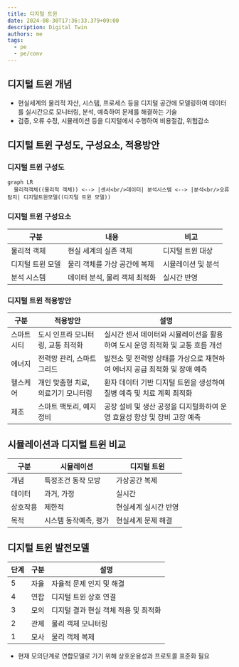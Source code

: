```yaml
---
title: 디지털 트윈
date: 2024-08-30T17:36:33.379+09:00
description: Digital Twin
authors: me
tags:
  - pe
  - pe/conv
---
```


## 디지털 트윈 개념

- 현실세계의 물리적 자산, 시스템, 프로세스 등을 디지털 공간에 모델링하여 데이터를 실시간으로 모니터링, 분석, 예측하여 문제를 해결하는 기술
- 검증, 오류 수정, 시뮬레이션 등을 디지털에서 수행하여 비용절감, 위험감소

## 디지털 트윈 구성도, 구성요소, 적용방안

### 디지털 트윈 구성도

```mermaid
graph LR
  물리적객체((물리적 객체)) <--> |센서<br/>데이터| 분석시스템 <--> |분석<br/>오류탐지| 디지털트윈모델((디지털 트윈 모델))
```

### 디지털 트윈 구성요소

| 구분 | 내용 | 비고 |
| --- | --- | --- |
| 물리적 객체 | 현실 세계의 실존 객체 | 디지털 트윈 대상 |
| 디지털 트윈 모델 | 물리 객체를 가상 공간에 복제 | 시뮬레이션 및 분석 |
| 분석 시스템 | 데이터 분석, 물리 객체 최적화 | 실시간 반영 |

### 디지털 트윈 적용방안

| 구분 | 적용방안 | 설명 |
| --- | --- | --- |
| 스마트시티 | 도시 인프라 모니터링, 교통 최적화 | 실시간 센서 데이터와 시뮬레이션을 활용하여 도시 운영 최적화 및 교통 흐름 개선 |
| 에너지 | 전력망 관리, 스마트 그리드 | 발전소 및 전력망 상태를 가상으로 재현하여 에너지 공급 최적화 및 장애 예측 |
| 헬스케어 | 개인 맞춤형 치료, 의료기기 모니터링 | 환자 데이터 기반 디지털 트윈을 생성하여 질병 예측 및 치료 계획 최적화 |
| 제조 | 스마트 팩토리, 예지 정비 | 공장 설비 및 생산 공정을 디지털화하여 운영 효율성 향상 및 장비 고장 예측 |

## 시뮬레이션과 디지털 트윈 비교

| 구분 | 시뮬레이션 | 디지털 트윈 |
| --- | --- | --- |
| 개념 | 특정조건 동작 모방 | 가상공간 복제 |
| 데이터 | 과거, 가정 | 실시간 |
| 상호작용 | 제한적 | 현실세계 실시간 반영 |
| 목적 | 시스템 동작예측, 평가 | 현실세계 문제 해결 |

## 디지털 트윈 발전모델

| 단계 | 구분 | 설명 |
| --- | --- | --- |
| 5 | 자율 | 자율적 문제 인지 및 해결 |
| 4 | 연합 | 디지털 트윈 상호 연결 |
| 3 | 모의 | 디지털 결과 현실 객체 적용 및 최적화 |
| 2 | 관제 | 물리 객체 모니터링 |
| 1 | 모사 | 물리 객체 복제 |

- 현재 모의단계로 연합모델로 가기 위해 상호운용성과 프로토콜 표준화 필요
